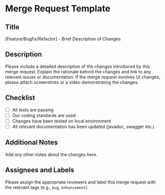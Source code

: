 # Merge Request Template

## Title
[Feature/Bugfix/Refactor] - Brief Description of Changes

## Description
Please include a detailed description of the changes introduced by this merge request. Explain the rationale behind the changes and link to any relevant issues or documentation. If the merge request involves UI changes, please attach screenshots or a video demonstrating the changes.

## Checklist
- [ ] All tests are passing
- [ ] Our coding standards are used
- [ ] Changes have been tested on local environment
- [ ] All relevant documentation has been updated (javadoc, swagger etc.)

## Additional Notes
Add any other notes about the changes here.

## Assignees and Labels
Please assign the appropriate reviewers and label this merge request with the relevant tags (e.g., `bug`, `enhancement`).